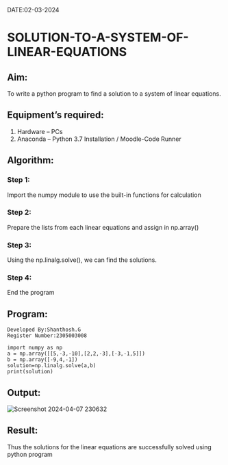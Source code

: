 DATE:02-03-2024
# SOLUTION-TO-A-SYSTEM-OF-LINEAR-EQUATIONS
## Aim:
To write a python program to find a solution to a system of linear equations.
## Equipment’s required:
1. 	Hardware – PCs
2. 	Anaconda – Python 3.7 Installation / Moodle-Code Runner
## Algorithm:
### Step 1: 
Import the numpy module to use the built-in functions for calculation
### Step 2: 
Prepare the lists from each linear equations and assign in np.array()
### Step 3: 
Using the np.linalg.solve(), we can find the solutions.
### Step 4: 
End the program
## Program:
```
Developed By:Shanthosh.G
Register Number:2305003008

import numpy as np
a = np.array([[5,-3,-10],[2,2,-3],[-3,-1,5]])
b = np.array([-9,4,-1])
solution=np.linalg.solve(a,b)
print(solution)
```
## Output:
![Screenshot 2024-04-07 230632](https://github.com/shanthosh397/-SOLUTION-TO-A-SYSTEM-OF-LINEAR-EQUATIONS/assets/153431200/9e9d7365-a5f0-45cd-80ab-ac1e1aadcb6f)


## Result: 
Thus the solutions for the linear equations are successfully solved using python program

